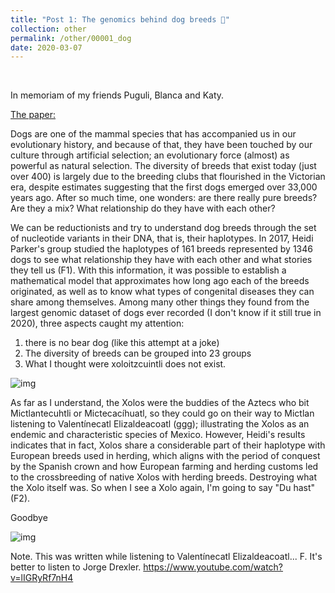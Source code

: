 ```yaml
---
title: "Post 1: The genomics behind dog breeds 🐶"
collection: other
permalink: /other/00001_dog
date: 2020-03-07
---
```


&nbsp;

In memoriam of my friends Puguli, Blanca and Katy. 

[The paper:](https://www.ncbi.nlm.nih.gov/pubmed/28445722)

Dogs are one of the mammal species that has accompanied us in our evolutionary history, and because of that, they have been touched by our culture through artificial selection; an evolutionary force (almost) as powerful as natural selection. The diversity of breeds that exist today (just over 400) is largely due to the breeding clubs that flourished in the Victorian era, despite estimates suggesting that the first dogs emerged over 33,000 years ago. After so much time, one wonders: are there really pure breeds? Are they a mix? What relationship do they have with each other?

We can be reductionists and try to understand dog breeds through the set of nucleotide variants in their DNA, that is, their haplotypes. In 2017, Heidi Parker's group studied the haplotypes of 161 breeds represented by 1346 dogs to see what relationship they have with each other and what stories they tell us (F1). With this information, it was possible to establish a mathematical model that approximates how long ago each of the breeds originated, as well as to know what types of congenital diseases they can share among themselves. Among many other things they found from the largest genomic dataset of dogs ever recorded (I don't know if it still true in 2020), three aspects caught my attention: 
1. there is no bear dog (like this attempt at a joke) 
2. The diversity of breeds can be grouped into 23 groups 
3. What I thought were xoloitzcuintli does not exist.


![img](/images/general/00001_0.jpg)

As far as I understand, the Xolos were the buddies of the Aztecs who bit Mictlantecuhtli or Mictecacíhuatl, so they could go on their way to Mictlan listening to Valentínecatl Elizaldeacoatl (ggg); illustrating the Xolos as an endemic and characteristic species of Mexico. However, Heidi's results indicates that in fact, Xolos share a considerable part of their haplotype with European breeds used in herding, which aligns with the period of conquest by the Spanish crown and how European farming and herding customs led to the crossbreeding of native Xolos with herding breeds. Destroying what the Xolo itself was. So when I see a Xolo again, I'm going to say "Du hast" (F2).

Goodbye
   

![img](/images/general/00001_1.jpg)

Note. This was written while listening to Valentínecatl Elizaldeacoatl... F. It's better to listen to Jorge Drexler.
<https://www.youtube.com/watch?v=lIGRyRf7nH4>
